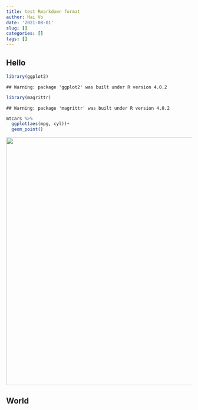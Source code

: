 ```yaml
---
title: test Rmarkdown format
author: Hai Vo
date: '2021-08-01'
slug: []
categories: []
tags: []
---
```


## Hello


```r
library(ggplot2)
```

```
## Warning: package 'ggplot2' was built under R version 4.0.2
```

```r
library(magrittr)
```

```
## Warning: package 'magrittr' was built under R version 4.0.2
```

```r
mtcars %>% 
  ggplot(aes(mpg, cyl))+
  geom_point()
```

<img src="{{< blogdown/postref >}}index_files/figure-html/unnamed-chunk-1-1.png" width="672" />


## World
